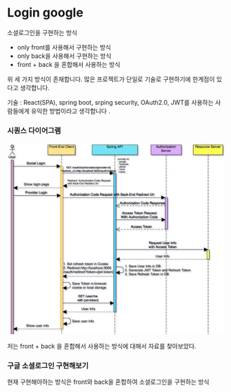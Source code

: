 # Login google

소셜로그인을 구현하는 방식
 - only front를 사용해서 구현하는 방식
 - only back을 사용해서 구현하는 방식
 - front + back 을 혼합해서 사용하는 방식

위 세 가지 방식이 존재합니다.
많은 프로젝트가 단일로 기술로 구현하기에 한계점이 있다고 생각합니다.

기술 : React(SPA), spring boot, srping security, OAuth2.0, JWT를 사용하는 사람들에게 유익한 방법이라고 생각합니다 .

### 시퀀스 다이어그램
![img.png](img.png)

저는 front + back 을 혼합해서 사용하는 방식에 대해서 자료를 찾아보았다.

### 구글 소셜로그인 구현해보기
현재 구현해야하는 방식은 front와 back을 혼합하여 소셜로그인을 구현하는 방식

